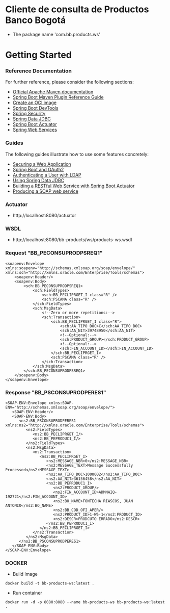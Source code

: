 # Cliente de consulta de Productos Banco Bogotá

* The package name 'com.bb.products.ws'

# Getting Started

### Reference Documentation
For further reference, please consider the following sections:

* [Official Apache Maven documentation](https://maven.apache.org/guides/index.html)
* [Spring Boot Maven Plugin Reference Guide](https://docs.spring.io/spring-boot/docs/3.2.1/maven-plugin/reference/html/)
* [Create an OCI image](https://docs.spring.io/spring-boot/docs/3.2.1/maven-plugin/reference/html/#build-image)
* [Spring Boot DevTools](https://docs.spring.io/spring-boot/docs/3.2.1/reference/htmlsingle/index.html#using.devtools)
* [Spring Security](https://docs.spring.io/spring-boot/docs/3.2.1/reference/htmlsingle/index.html#web.security)
* [Spring Data JDBC](https://docs.spring.io/spring-boot/docs/3.2.1/reference/htmlsingle/index.html#data.sql.jdbc)
* [Spring Boot Actuator](https://docs.spring.io/spring-boot/docs/3.2.1/reference/htmlsingle/index.html#actuator)
* [Spring Web Services](https://docs.spring.io/spring-boot/docs/3.2.1/reference/htmlsingle/index.html#io.webservices)

### Guides
The following guides illustrate how to use some features concretely:

* [Securing a Web Application](https://spring.io/guides/gs/securing-web/)
* [Spring Boot and OAuth2](https://spring.io/guides/tutorials/spring-boot-oauth2/)
* [Authenticating a User with LDAP](https://spring.io/guides/gs/authenticating-ldap/)
* [Using Spring Data JDBC](https://github.com/spring-projects/spring-data-examples/tree/master/jdbc/basics)
* [Building a RESTful Web Service with Spring Boot Actuator](https://spring.io/guides/gs/actuator-service/)
* [Producing a SOAP web service](https://spring.io/guides/gs/producing-web-service/)

### Actuator
* http://localhost:8080/actuator

### WSDL
* http://localhost:8080/bb-products/ws/products-ws.wsdl

### Request "BB_PECONSUPRODPSREQ1"

```angular2html
<soapenv:Envelope xmlns:soapenv="http://schemas.xmlsoap.org/soap/envelope/" xmlns:sch="http://xmlns.oracle.com/Enterprise/Tools/schemas">
    <soapenv:Header/>
    <soapenv:Body>
        <sch:BB_PECONSUPRODPSREQ1>
            <sch:FieldTypes>
                <sch:BB_PECLIPRGET_I class="R" />
                <sch:PSCAMA class="R" />
            </sch:FieldTypes>
            <sch:MsgData>
                <!--Zero or more repetitions:-->
                <sch:Transaction>
                    <sch:BB_PECLIPRGET_I class="R">
                        <sch:AA_TIPO_DOC>C</sch:AA_TIPO_DOC>
                        <sch:AA_NIT>39748950</sch:AA_NIT>
                        <!--Optional:-->
                        <sch:PRODUCT_GROUP></sch:PRODUCT_GROUP>
                        <!--Optional:-->
                        <sch:FIN_ACCOUNT_ID></sch:FIN_ACCOUNT_ID>
                    </sch:BB_PECLIPRGET_I>
                    <sch:PSCAMA class="R" />
                </sch:Transaction>
            </sch:MsgData>
        </sch:BB_PECONSUPRODPSREQ1>
    </soapenv:Body>
</soapenv:Envelope>
```

### Response "BB_PSCONSUPRODPERES1"

```angular2html
<SOAP-ENV:Envelope xmlns:SOAP-ENV="http://schemas.xmlsoap.org/soap/envelope/">
   <SOAP-ENV:Header/>
   <SOAP-ENV:Body>
      <ns2:BB_PSCONSUPRODPERES1 xmlns:ns2="http://xmlns.oracle.com/Enterprise/Tools/schemas">
         <ns2:FieldTypes>
            <ns2:BB_PECLIPRGET_I/>
            <ns2:BB_PEPRODUC1_I/>
         </ns2:FieldTypes>
         <ns2:MsgData>
            <ns2:Transaction>
               <ns2:BB_PECLIPRGET_I>
                  <ns2:MESSAGE_NBR>0</ns2:MESSAGE_NBR>
                  <ns2:MESSAGE_TEXT>Message Successfully Processed</ns2:MESSAGE_TEXT>
                  <ns2:AA_TIPO_DOC>1000002</ns2:AA_TIPO_DOC>
                  <ns2:AA_NIT>36156458</ns2:AA_NIT>
                  <ns2:BB_PEPRODUC1_I>
                     <ns2:PRODUCT_GROUP/>
                     <ns2:FIN_ACCOUNT_ID>ADMNAIQ-192721</ns2:FIN_ACCOUNT_ID>
                     <ns2:BO_NAME>FONTECHA RIASCOS, JUAN ANTONIO</ns2:BO_NAME>
                     <ns2:BB_COD_OFI_APER/>
                     <ns2:PRODUCT_ID>1-W5-1</ns2:PRODUCT_ID>
                     <ns2:DESCR>PRODCUTO ERRADO</ns2:DESCR>
                  </ns2:BB_PEPRODUC1_I>
               </ns2:BB_PECLIPRGET_I>
            </ns2:Transaction>
         </ns2:MsgData>
      </ns2:BB_PSCONSUPRODPERES1>
   </SOAP-ENV:Body>
</SOAP-ENV:Envelope>
```

### DOCKER

* Build Image

```angular2html
docker build -t bb-products-ws:latest .  
```

* Run container

```angular2html
docker run -d -p 8080:8080 --name bb-products-ws bb-products-ws:latest . 
```
